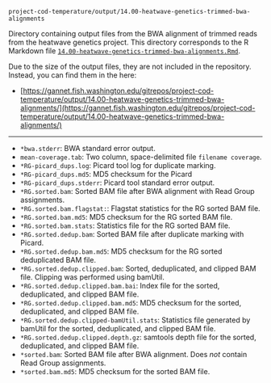 `project-cod-temperature/output/14.00-heatwave-genetics-trimmed-bwa-alignments`

Directory containing output files from the BWA alignment of trimmed reads from the heatwave genetics project. This directory corresponds to the R Markdown file [`14.00-heatwave-genetics-trimmed-bwa-alignments.Rmd`](../code/14.00-heatwave-genetics-trimmed-bwa-alignments.Rmd).

Due to the size of the output files, they are not included in the repository. Instead, you can find them in the here:

- [https://gannet.fish.washington.edu/gitrepos/project-cod-temperature/output/14.00-heatwave-genetics-trimmed-bwa-alignments/](https://gannet.fish.washington.edu/gitrepos/project-cod-temperature/output/14.00-heatwave-genetics-trimmed-bwa-alignments/)

---

- `*bwa.stderr`: BWA standard error output.
- `mean-coverage.tab`: Two column, space-delimited file `filename coverage`.
- `*RG-picard_dups.log`: Picard tool log for duplicate marking.
- `*RG-picard_dups.md5`: MD5 checksum for the Picard
- `*RG-picard_dups.stderr`: Picard tool standard error output.
- `*RG.sorted.bam`: Sorted BAM file after BWA alignment with Read Group assignments.
- `*RG.sorted.bam.flagstat:`: Flagstat statistics for the RG sorted BAM file.
- `*RG.sorted.bam.md5`: MD5 checksum for the RG sorted BAM file.
- `*RG.sorted.bam.stats`: Statistics file for the RG sorted BAM file.
- `*RG.sorted.dedup.bam`: Sorted BAM file after duplicate marking with Picard.
- `*RG.sorted.dedup.bam.md5`: MD5 checksum for the RG sorted deduplicated BAM file.
- `*RG.sorted.dedup.clipped.bam`: Sorted, deduplicated, and clipped BAM file. Clipping was performed using bamUtil.
- `*RG.sorted.dedup.clipped.bam.bai`: Index file for the sorted, deduplicated, and clipped BAM file.
- `*RG.sorted.dedup.clipped.bam.md5`: MD5 checksum for the sorted, deduplicated, and clipped BAM file.
- `*RG.sorted.dedup.clipped-bamUtil.stats`: Statistics file generated by bamUtil for the sorted, deduplicated, and clipped BAM file.
- `*RG.sorted.dedup.clipped.depth.gz`: samtools depth file for the sorted, deduplicated, and clipped BAM file.
- `*sorted.bam`: Sorted BAM file after BWA alignment. Does _not_ contain Read Group assignments.
- `*sorted.bam.md5`: MD5 checksum for the sorted BAM file.
